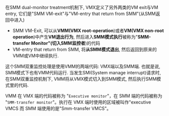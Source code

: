 


在SMM dual\-monitor treatment机制下, VMX定义了另外两类的VM exit与VM entry, 它们是"SMM VM-exit"与"VM\-entry that return from SMM"(从SMM返回中进入)

- SMM VM\-Exit, 可以从**VMM(VMX root\-operation**)或者**VM(VMX non\-root operation**)中产生**VM退出行为**, 然后进入**SMM模式执行**被称为"**SMM\-transfer Monitor"(切入SMM监控者**)的代码
- VM\-entry that return from SMM, 将**从SMM模式退出**, 然后返回到原来的VMM或VM中继续执行.

这个SMM双重监控处理是使用VMM的两端代码: VMX端以及SMM端. 也就是说, SMM模式下也有VMM代码运行. 当发生SMI(System manage interrupt)请求时, 在SMM双重监控机制下, VMM将从VMX模式切入到SMM模式, 然后执行SMM模式里的代码.

VMM 在 VMX 端的代码被称为 "`Executive monitor`"，在 SMM 端的代码被称为 "`SMM-transfer monitor`"。执行在 VMX 端时使用的区域被叫作"executive VMCS 而 SMM 端使用的是"Smm-transfer VMCS"。
